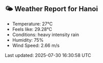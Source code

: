 <!-- WEATHER-START -->
## 🌤 Weather Report for Hanoi

- Temperature: 27°C
- Feels like: 29.28°C
- Conditions: heavy intensity rain
- Humidity: 75%
- Wind Speed: 2.66 m/s

Last updated: 2025-07-30 16:30:58 UTC
<!-- WEATHER-END -->
